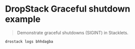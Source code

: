 # DropStack Graceful shutdown example

> Demonstrate graceful shutdowns (SIGINT) in Stacklets.

```bash
drostack logs bhhdagba
```